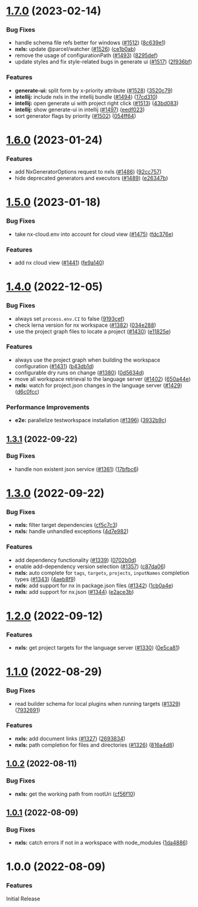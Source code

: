 # [1.7.0](https://github.com/nrwl/nx-console/compare/nxls-v1.6.0...nxls-v1.7.0) (2023-02-14)


### Bug Fixes

* handle schema file refs better for windows ([#1512](https://github.com/nrwl/nx-console/issues/1512)) ([8c639e1](https://github.com/nrwl/nx-console/commit/8c639e134ee563c9925ea9271b4badcf39e0efff))
* **nxls:** update @parcel/watcher ([#1526](https://github.com/nrwl/nx-console/issues/1526)) ([ce1b0ab](https://github.com/nrwl/nx-console/commit/ce1b0ab4642eb369fdf4ee7440277f5949406f36))
* remove the usage of configurationPath ([#1493](https://github.com/nrwl/nx-console/issues/1493)) ([8295def](https://github.com/nrwl/nx-console/commit/8295def416ba59ef1b5e66e0fc1fcd34b7aa4363))
* update styles and fix style-related bugs in generate ui ([#1517](https://github.com/nrwl/nx-console/issues/1517)) ([2f936bf](https://github.com/nrwl/nx-console/commit/2f936bfa02184135e09d01d115aac36f8fefb1a3))


### Features

* **generate-ui:** split form by x-priority attribute ([#1528](https://github.com/nrwl/nx-console/issues/1528)) ([3520c79](https://github.com/nrwl/nx-console/commit/3520c792791874c0af383e42d3b59afc0e2d4ec7))
* **intellij:** include nxls in the intellij bundle ([#1494](https://github.com/nrwl/nx-console/issues/1494)) ([17cd310](https://github.com/nrwl/nx-console/commit/17cd3108fb021777290cfcb1f9eff7f1d9ab0f5e))
* **intellij:** open generate ui with project right click ([#1513](https://github.com/nrwl/nx-console/issues/1513)) ([43bd083](https://github.com/nrwl/nx-console/commit/43bd083133b165dc07820aedcfa66ba2841d03b9))
* **intellij:** show generate-ui in intellij ([#1497](https://github.com/nrwl/nx-console/issues/1497)) ([eedf023](https://github.com/nrwl/nx-console/commit/eedf0236fc8f8d8f6cc00357c86accd531e733c4))
* sort generator flags by priority ([#1502](https://github.com/nrwl/nx-console/issues/1502)) ([054ff64](https://github.com/nrwl/nx-console/commit/054ff64488bd2070d1a03844899a5ebcf878e1b5))

# [1.6.0](https://github.com/nrwl/nx-console/compare/nxls-v1.5.0...nxls-v1.6.0) (2023-01-24)


### Features

* add NxGeneratorOptions request to nxls ([#1486](https://github.com/nrwl/nx-console/issues/1486)) ([92cc757](https://github.com/nrwl/nx-console/commit/92cc757e41a043608fa375f45dd531b676a5b33e))
* hide deprecated generators and executors ([#1489](https://github.com/nrwl/nx-console/issues/1489)) ([e26347b](https://github.com/nrwl/nx-console/commit/e26347b871ffb0e3a21bc405721f2889594d5771))

# [1.5.0](https://github.com/nrwl/nx-console/compare/nxls-v1.4.0...nxls-v1.5.0) (2023-01-18)


### Bug Fixes

* take nx-cloud.env into account for cloud view ([#1475](https://github.com/nrwl/nx-console/issues/1475)) ([fdc376e](https://github.com/nrwl/nx-console/commit/fdc376e1365adfafe04cad3e23d0ef984fef327f))


### Features

* add nx cloud view ([#1441](https://github.com/nrwl/nx-console/issues/1441)) ([fe9a140](https://github.com/nrwl/nx-console/commit/fe9a1403c08b47cd7e4ec95def376a503ea7bbdc))

# [1.4.0](https://github.com/nrwl/nx-console/compare/nxls-v1.3.1...nxls-v1.4.0) (2022-12-05)


### Bug Fixes

* always set `process.env.CI` to false ([9193cef](https://github.com/nrwl/nx-console/commit/9193cef92be30d39cf571b93ad7f6082092398ba))
* check lerna version for nx workspace ([#1382](https://github.com/nrwl/nx-console/issues/1382)) ([034e288](https://github.com/nrwl/nx-console/commit/034e288313306557e9fc34b10f31b5be5b604785))
* use the project graph files to locate a project ([#1430](https://github.com/nrwl/nx-console/issues/1430)) ([e11825e](https://github.com/nrwl/nx-console/commit/e11825e82bb2696cac88614b624a7551dd48f38b))


### Features

* always use the project graph when building the workspace configuration ([#1431](https://github.com/nrwl/nx-console/issues/1431)) ([b43db1d](https://github.com/nrwl/nx-console/commit/b43db1de76a9fe67fa96f69c1a5b364b11f0119b))
* configurable dry runs on change ([#1380](https://github.com/nrwl/nx-console/issues/1380)) ([0d5634d](https://github.com/nrwl/nx-console/commit/0d5634df3f75a6a0cfdbaa57854c580e6138a878))
* move all workspace retrieval to the language server ([#1402](https://github.com/nrwl/nx-console/issues/1402)) ([650a44e](https://github.com/nrwl/nx-console/commit/650a44ea1cc08d5d68d6b9a37315e0c596424a26))
* **nxls:** watch for project.json changes in the language server ([#1429](https://github.com/nrwl/nx-console/issues/1429)) ([d6c0fcc](https://github.com/nrwl/nx-console/commit/d6c0fccbef19da7cb22854e9c2e43794b6fe024f))


### Performance Improvements

* **e2e:** parallelize testworkspace installation ([#1396](https://github.com/nrwl/nx-console/issues/1396)) ([3932b9c](https://github.com/nrwl/nx-console/commit/3932b9ca1f8d1c04fed496d296e480f8f687d015))

## [1.3.1](https://github.com/nrwl/nx-console/compare/nxls-v1.3.0...nxls-v1.3.1) (2022-09-22)


### Bug Fixes

* handle non existent json service ([#1361](https://github.com/nrwl/nx-console/issues/1361)) ([17bfbc6](https://github.com/nrwl/nx-console/commit/17bfbc6e56f953b6838fd29f9e95d0824c699804))

# [1.3.0](https://github.com/nrwl/nx-console/compare/nxls-v1.2.0...nxls-v1.3.0) (2022-09-22)


### Bug Fixes

* **nxls:** filter target dependencies ([cf5c7c3](https://github.com/nrwl/nx-console/commit/cf5c7c3de36fcc353df2da7ee4c546b0a0233d20))
* **nxls:** handle unhandled exceptions ([4d7e982](https://github.com/nrwl/nx-console/commit/4d7e9825d67cd333dcd6a6715db9a9e4c7c69f02))


### Features

* add dependency functionality ([#1339](https://github.com/nrwl/nx-console/issues/1339)) ([0702b0d](https://github.com/nrwl/nx-console/commit/0702b0d4717e90fb6d2fd6a94e1f289f0313773f))
* enable add-dependency version selection ([#1357](https://github.com/nrwl/nx-console/issues/1357)) ([c87da06](https://github.com/nrwl/nx-console/commit/c87da062dd5d3f66ce7cc220f633be3382803125))
* **nxls:**  auto complete for `tags`, `targets`,  `projects`, `inputNames` completion types ([#1343](https://github.com/nrwl/nx-console/issues/1343)) ([4aeb8f9](https://github.com/nrwl/nx-console/commit/4aeb8f928ecfccaabcf59ed7402e91d632f23b5c))
* **nxls:** add support for nx in package.json files ([#1342](https://github.com/nrwl/nx-console/issues/1342)) ([1cb0a4e](https://github.com/nrwl/nx-console/commit/1cb0a4ea7a053bc4a5034f1c97dcd752fecfd0d1))
* **nxls:** add support for nx.json ([#1344](https://github.com/nrwl/nx-console/issues/1344)) ([e2ace3b](https://github.com/nrwl/nx-console/commit/e2ace3b7dddac5e4211d24a7f927e6ce1ddcbdc7))

# [1.2.0](https://github.com/nrwl/nx-console/compare/nxls-v1.1.0...nxls-v1.2.0) (2022-09-12)


### Features

* **nxls:** get project targets for the language server ([#1330](https://github.com/nrwl/nx-console/issues/1330)) ([0e5ca81](https://github.com/nrwl/nx-console/commit/0e5ca812eb143dd827072fffc0ba2016dfcbe7ac))

# [1.1.0](https://github.com/nrwl/nx-console/compare/nxls-v1.0.2...nxls-v1.1.0) (2022-08-29)


### Bug Fixes

* read builder schema for local plugins when running targets ([#1329](https://github.com/nrwl/nx-console/issues/1329)) ([7932691](https://github.com/nrwl/nx-console/commit/7932691e8e3b4cfa2e64f03c9ced2269e9d4b35d))


### Features

* **nxls:** add document links ([#1327](https://github.com/nrwl/nx-console/issues/1327)) ([2693834](https://github.com/nrwl/nx-console/commit/269383426540c17a5783b98192a657c27aaac4c4))
* **nxls:** path completion for files and directories ([#1326](https://github.com/nrwl/nx-console/issues/1326)) ([816a4d8](https://github.com/nrwl/nx-console/commit/816a4d8ccd518ea4227f00a4e3af1cd7d06cc3cd))

## [1.0.2](https://github.com/nrwl/nx-console/compare/nxls-v1.0.1...nxls-v1.0.2) (2022-08-11)


### Bug Fixes

* **nxls:** get the working path from rootUri ([cf56f10](https://github.com/nrwl/nx-console/commit/cf56f10b8df09ecb08dea3fe9ef29b059f74bae2))

## [1.0.1](https://github.com/nrwl/nx-console/compare/nxls-v1.0.0...nxls-v1.0.1) (2022-08-09)


### Bug Fixes

* **nxls:** catch errors if not in a workspace with node_modules ([1da4886](https://github.com/nrwl/nx-console/commit/1da4886a1e8e629b44c2d18a0bc1322b0a6d55d8))

# 1.0.0 (2022-08-09)

### Features
Initial Release
